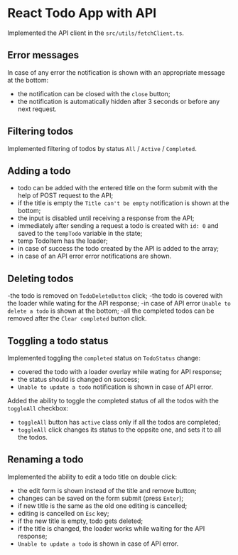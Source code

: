 # React Todo App with API 
Implemented the API client in the `src/utils/fetchClient.ts`. 

## Error messages

In case of any error the notification is shown with an appropriate message at the bottom:

- the notification can be closed with the `close` button;
- the notification is automatically hidden after 3 seconds or before any next request.

## Filtering todos

Implemented filtering of todos by status `All` / `Active` / `Completed`.

## Adding a todo

- todo can be added with the entered title on the form submit with the help of POST request to the API;
- if the title is empty the `Title can't be empty` notification is shown at the bottom;
- the input is disabled until receiving a response from the API;
- immediately after sending a request a todo  is created with `id: 0` and saved  to the `tempTodo` variable in the state;
- temp TodoItem has the loader;
- in case of success the todo created by the API is added to the array;
- in case of an API error error notifications are shown.

## Deleting todos

-the todo is removed on `TodoDeleteButton` click;
-the todo is covered with the loader while wating for the API response;
-in case of API error `Unable to delete a todo` is shown at the bottom;
-all the completed todos can be removed after the `Clear completed` button click.

## Toggling a todo status

Implemented toggling the `completed` status on `TodoStatus` change:

- covered the todo with a loader overlay while wating for API response;
- the status should is changed on success;
- `Unable to update a todo` notification is shown in case of API error.

Added the ability to toggle the completed status of all the todos with the `toggleAll` checkbox:

- `toggleAll` button has `active` class only if all the todos are completed;
- `toggleAll` click changes its status to the oppsite one, and sets it to all the todos.

## Renaming a todo

Implemented the ability to edit a todo title on double click:

- the edit form is shown instead of the title and remove button;
- changes can be saved on the form submit (press `Enter`);
- if new title is the same as the old one editing is cancelled;
- editing is cancelled on `Esс` key;
- if the new title is empty, todo gets deleted;
- if the title is changed, the loader works while waiting for the API response;
- `Unable to update a todo` is shown in case of API error.
